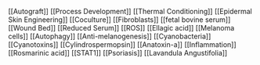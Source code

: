 [[Autograft]]
[[Process Development]]
[[Thermal Conditioning]]
[[Epidermal Skin Engineering]]
[[Coculture]]
[[Fibroblasts]]
[[fetal bovine serum]]
[[Wound Bed]]
[[Reduced Serum]]
[[ROS]]
[[Ellagic acid]]
[[Melanoma cells]]
[[Autophagy]]
[[Anti-melanogenesis]]
[[Cyanobacteria]]
[[Cyanotoxins]]
[[Cylindrospermopsin]]
[[Anatoxin-a]]
[[Inflammation]]
[[Rosmarinic acid]]
[[STAT1]]
[[Psoriasis]]
[[Lavandula Angustifolia]]
